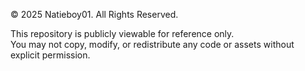 © 2025 Natieboy01. All Rights Reserved.

This repository is publicly viewable for reference only.  
You may not copy, modify, or redistribute any code or assets without explicit permission.

